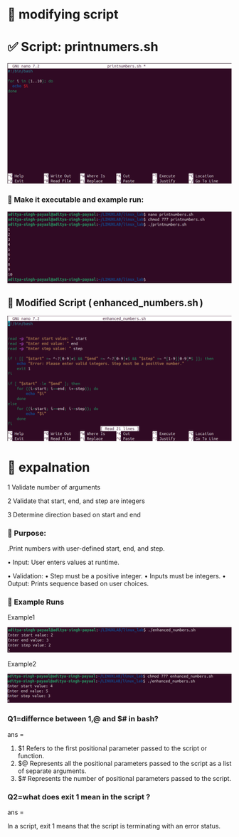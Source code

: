 # 📌 modifying script


# ✅ Script: printnumers.sh
![alt text](<../images/Screenshot from 2025-09-10 21-21-44.png>)



### 📌 Make it executable and example run:
![alt text](<../images/Screenshot from 2025-09-10 21-23-56.png>)

## 📌 Modified Script (⁠ enhanced_numbers.sh ⁠)

![alt text](<../images/Screenshot from 2025-09-10 21-47-52.png>)

# 📌 expalnation

1 Validate number of arguments


2  Validate that start, end, and step are integers


3 Determine direction based on start and end


### 📌 ⁠Purpose: 

.Print numbers with user-defined start, end, and step.

•  ⁠Input: User enters values at runtime.


•⁠  ⁠Validation:
•⁠  ⁠Step must be a positive integer.
•⁠  ⁠Inputs must be integers.
•⁠  ⁠Output: Prints sequence based on user choices.

### 📌 Example Runs

Example1

![alt text](<../images/Screenshot from 2025-09-10 21-53-10.png>)

Example2

![alt text](<../images/Screenshot from 2025-09-10 21-55-11.png>)







### Q1=differnce between $1,$@ and $# in bash?

ans = 

1. $1 Refers to the first positional parameter passed to the script or function. 
2. $@ Represents all the positional parameters passed to the script as a list of separate arguments. 
3. $# Represents the number of positional parameters passed to the script. 

### Q2=what does exit 1 mean in the script ?

ans =

In a script, exit 1 means that the script is terminating with an error status. 